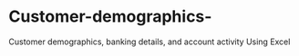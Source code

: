 # Customer-demographics-
 Customer demographics, banking details, and account activity Using Excel 
